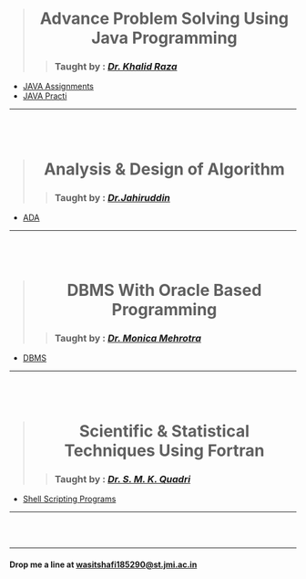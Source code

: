 ># <div align="center">**Advance Problem Solving Using Java Programming**</div>
>> ### Taught by : _[Dr. Khalid Raza ](https://www.jmi.ac.in/computerscience/faculty-members/Dr_Khalid_Raza-3004 "See Profile")_
+  [JAVA Assignments](https://github.com/wasitshafi/JMI-MCA/tree/master/II-sem/Microprocessor/Assembly%20Language%20Programs "Browse")
+  [JAVA Practi](https://github.com/wasitshafi/JMI-MCA/tree/master/II-sem/Microprocessor/Assembly%20Language%20Programs "Browse")
<hr/><br/><br/>

># <div align="center">**Analysis & Design of Algorithm**</div>
>> ### Taught by : _[Dr.Jahiruddin](https://www.jmi.ac.in/jahiruddin "See Profile")_
+  [ADA](https://github.com/wasitshafi/JMI-MCA/tree/master/II-sem/DS "Browse")
<hr/><br/><br/>


># <div align="center">**DBMS With Oracle Based Programming**</div>
>> ### Taught by : _[Dr. Monica Mehrotra ](https://www.jmi.ac.in/mmehrotra "See Profile")_
+  [DBMS](https://github.com/wasitshafi/JMI-MCA/tree/master/II-sem/OS "Browse")
<hr/><br/><br/>

># <div align="center">**Scientific & Statistical Techniques Using Fortran**</div>
>> ### Taught by : _[Dr. S. M. K. Quadri](https://www.jmi.ac.in/computerscience/faculty-members/Dr_S_M_K_Quadri-3541 "See Profile")_
+  [Shell Scripting Programs](https://github.com/wasitshafi/JMI-MCA/tree/master/II-sem/OS "Browse")
<hr/><br/><br/>



---
#### **Drop me a line at** <wasitshafi185290@st.jmi.ac.in>
<!-- Template 
Q#.   _[](C%2B%2B/Assignments/Assig.%20I "View Code")_
-->
